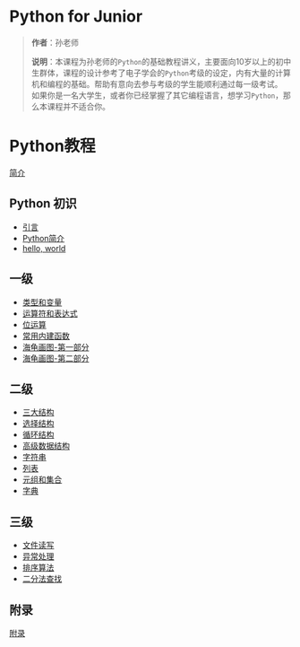# Python for Junior

> **作者**：孙老师
>
> **说明**：本课程为孙老师的`Python`的基础教程讲义，主要面向10岁以上的初中生群体，课程的设计参考了电子学会的`Python`考级的设定，内有大量的计算机和编程的基础。帮助有意向去参与考级的学生能顺利通过每一级考试。
>如果你是一名大学生，或者你已经掌握了其它编程语言，想学习`Python`，那么本课程并不适合你。
>

# Python教程

[简介](./introduction.md)

## Python 初识
- [引言](./00.引言/引言.md)
- [Python简介](./01.Python简介/Python简介.md)
- [hello, world](./02.HelloWorld/HelloWorld.md)

## 一级
- [类型和变量](./03.类型和变量/类型和变量.md)
- [运算符和表达式](./04.运算符和表达式/运算符和表达式.md)
- [位运算](./05.位运算/位运算.md)
- [常用内建函数](./06.常用内建函数/常用内建函数.md)
- [海龟画图-第一部分](./07.海龟画图/海龟画图一.md)
- [海龟画图-第二部分](./07.海龟画图/海龟画图二.md)

## 二级
- [三大结构](./08.选择结构/三大结构.md)
- [选择结构](./08.选择结构/选择结构.md)
- [循环结构](./09.循环结构/循环结构.md)
- [高级数据结构](10.高级数据类型/高级数据类型.md)
- [字符串](11.字符串/字符串.md)
- [列表](12.列表/列表.md)
- [元组和集合](13.元组/元组.md)
- [字典](14.字典/字典.md)

## 三级
- [文件读写](16.文件读写/文件读写.md)
- [异常处理](17.异常处理/异常处理.md)
- [排序算法](18.排序算法/排序算法.md)
- [二分法查找](19.二分法查找/二分法查找.md)

## 附录

[附录](./附录/appendix.md)